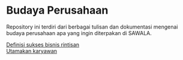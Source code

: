 # Budaya Perusahaan 
Repository ini terdiri dari berbagai tulisan dan dokumentasi mengenai budaya perusahaan apa yang ingin diterpakan di SAWALA.


[Definisi sukses bisnis rintisan](https://github.com/sawala-tech/company-culture/wiki/Definisi-sukses-bisnis-rintisan)<br/>
[Utamakan karyawan](https://github.com/sawala-tech/company-culture/wiki/Utamakan-karyawan)
